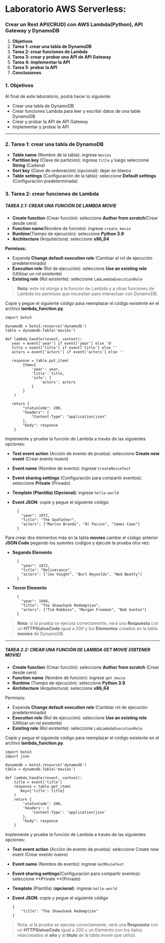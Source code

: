 # Laboratorio AWS Serverless: 

### Crear un Rest API(CRUD) con AWS Lambda(Python), API Gateway y DynamoDB

 1. **Objetivos**
 2. **Tarea 1: crear una tabla de DynamoDB**
 3. **Tarea 2: crear funciones de Lambda**
 4. **Tarea 3: crear y probar una API de API Gateway**
 5. **Tarea 4: implementar la API**
 6. **Tarea 5: probar la API**
 7. **Conclusiones**


###   **1. Objetivos**
Al final de este laboratorio, podrá hacer lo siguiente:

- Crear una tabla de DynamoDB
- Crear funciones Lambda para leer y escribir datos de una table DynamoDB
- Crear y probar la API de API Gateway
- Implementar y probar la API

------------

###   **2. Tarea 1: crear una tabla de DynamoDB**
- **Table name** (Nombre de la tabla): ingrese `movies`
- **Partition key** (Clave de partición): ingrese `title` y luego seleccione **String** (Cadena)
- **Sort key** (Clave de ordenación) (opcional): dejar en blanco
- **Table settings** (Configuración de la tabla): seleccione **Default settings** (Configuración predeterminada)


###   **3. Tarea 2: crear funciones de Lambda**
##### TAREA 2.1: CREAR UNA FUNCIÓN DE LAMBDA MOVIE
- **Create function** (Crear función): seleccione  **Author from scratch**(Crear desde cero)
- **Function name**(Nombre de función): ingrese `create_movie`
- **Runtime**(Tiempo de ejecución): seleccione **Python 3.9**
- **Architecture** (Arquitectura): seleccione  **x86_64**

**Permisos:**
- Expanda **Change default execution role** (Cambiar el rol de ejecución predeterminado)
- **Execution role** (Rol de ejecución):  seleccione **Use an existing role** (Utilizar un rol existente)
- **Existing role** (Rol existente): seleccione `LabLambdaExecutionRole` 
> **Nota**: este rol otorga a la función de Lambda y a otras funciones de Lambda los permisos que necesitan para interactuar con DynamoDB.

Copie y pegue el siguiente código para reemplazar el código existente en el archivo **lambda_function.py**.


    import boto3
    
    dynamodb = boto3.resource('dynamodb')
    table = dynamodb.Table('movies')
    
    def lambda_handler(event, context):
       year = event['year'] if event['year'] else '0'
       title = event['title'] if event['title'] else ''
       actors = event['actors'] if event['actors'] else ''
       
       response = table.put_item(
            Item={
                'year': year,
                'title': title,
                'info': {
                    'actors': actors
                }
            }
        )
       
       return {
            "statusCode": 200,
            "headers": {
                "Content-Type": "application/json"
            },
            "body": response
        }
    
Implemente y pruebe la función de Lambda a través de las siguientes opciones:

- **Test event action** (Acción de evento de prueba): seleccione **Create new event** (Crear evento nuevo)
- **Event name** (Nombre de evento): ingrese `CreateMovieTest`
- **Event sharing settings** (Configuración para compartir eventos): seleccione  **Private** (Privado)
- **Template **(Plantilla)** (Opcional)**: ingrese `hello-world`
- **Event JSON**: copie y pegue el siguiente código:


        {
          "year": 1972,
          "title": "The Godfather",
          "actors": ["Marlon Brando", "Al Pacino", "James Caan"]
        }
    
Para crear dos elementos más en la tabla **movies** cambie el código anterior **JSON Code** pegando los suientes codigos y ejecute la prueba otra vez:
- **Segundo Elemento**

        {
          "year": 1972,
          "title": "Deliverance",
          "actors": ["Jon Voight", "Burt Reynolds", "Ned Beatty"]
        }


- **Tercer Elemento**

        {
          "year": 1994,
          "title": "The Shawshank Redemption",
          "actors": ["Tim Robbins", "Morgan Freeman", "Bob Gunton"]
        }

> **Nota**: si la prueba se ejecuta correctamente, verá una **Respuesta** con un **HTTPStatusCode** igual a 200 y los **Elementos** creados en la tabla **movies** de DynamoDB.

------------


##### TAREA 2.2: CREAR UNA FUNCIÓN DE LAMBDA GET MOVIE (OBTENER MOVIE)
- **Create function** (Crear función): seleccione  **Author from scratch** (Crear desde cero)
- **Function name** (Nombre de función): ingrese `get_movie`
- **Runtime** (Tiempo de ejecución): seleccione **Python 3.9**
- **Architecture** (Arquitectura): seleccione  **x86_64**

Permisos:
- Expanda  **Change default execution role** (Cambiar rol de ejecución predeterminado)
- **Execution role** (Rol de ejecución): seleccione  **Use an existing role** (Utilizar un rol existente)
- **Existing role** (Rol existente): seleccione `LabLambdaExecutionRole `

Copie y pegue el siguiente código para reemplazar el código existente en el archivo **lambda_function.py**.


    import boto3
    import json
    
    dynamodb = boto3.resource('dynamodb')
    table = dynamodb.Table('movies')
        
    def lambda_handler(event, context):
        title = event['title']
        response = table.get_item(
           Key={'title': title}
        )
        return {
            'statusCode': 200,
            'headers': {
                'Content-Type': 'application/json'
            },
            "body": response
        }
    
Implemente y pruebe la función de Lambda a través de las siguientes opciones:
- **Test event action** (Acción de evento de prueba): seleccione Create new event (Crear evento nuevo)
- **Event name** (Nombre de evento): ingrese `GetMovieTest`
- **Event sharing settings**(Configuración para compartir eventos): seleccione  **Private **(Privado)
- **Template** (Plantilla) (**opcional**): ingrese `hello-world`
- **Event JSON**: copie y pegue el siguiente código


      {
          "title": "The Shawshank Redemption"
      }
> Nota: si la prueba se ejecuta correctamente, verá una **Respuesta** con un **HTTPStatusCode** igual a 200 y un Elemento con los datos relacionados al **año** y al **título** de la tabla movie que utilizó.
